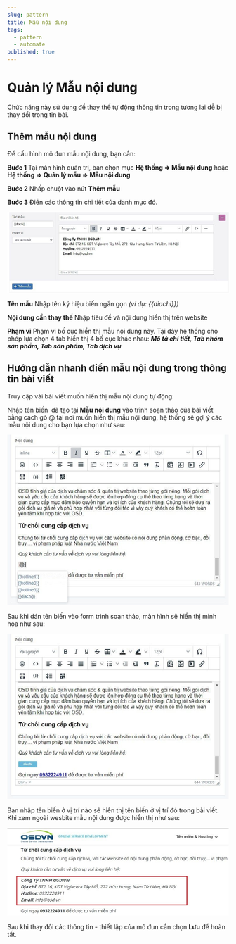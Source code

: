 ```yaml
---
slug: pattern
title: Mẫu nội dung
tags:
  - pattern
  - automate
published: true
---
```

# Quản lý Mẫu nội dung
Chức năng này sử dụng để thay thế tự động thông tin trong tương lai dễ bị thay đổi trong tin bài.
## Thêm mẫu nội dung
Để cấu hình mô đun mẫu nội dung, bạn cần:

**Bước 1** Tại màn hình quản trị, bạn chọn mục **Hệ thống => Mẫu nội dung** hoặc **Hệ thống => Quản lý mẫu => Mẫu nội dung**

**Bước 2** Nhấp chuột vào nút **Thêm mẫu**

**Bước 3** Điền các thông tin chi tiết của danh mục đó.

![cn-mau-noi-dung-6.jpg](img/cn-mau-noi-dung-6.jpg)

**Tên mẫu** Nhập tên ký hiệu biến ngắn gọn _(ví dụ: {{diachi}})_

**Nội dung cần thay thế** Nhập tiêu đề và nội dung hiển thị trên website

**Phạm vi** Phạm vi bố cục hiển thị mẫu nội dung này. Tại đây hệ thống cho phép lựa chọn 4 tab hiển thị 4 bố cục khác nhau: **_Mô tả chi tiết, Tab nhóm sản phẩm, Tab sản phẩm, Tab dịch vụ_**

## Hướng dẫn nhanh điền mẫu nội dung trong thông tin bài viết

Truy cập vài bài viết muốn hiển thị mẫu nội dung tự động:

Nhập tên biến  đã tạo tại **Mẫu nội dung** vào trình soạn thảo của bài viết bằng cách gõ @ tại nơi muốn hiển thị mẫu nội dung, hệ thống sẽ gợi ý các mẫu nội dung cho bạn lựa chọn như sau:

![cn-mau-noi-dung-3.jpg](img/cn-mau-noi-dung-3.jpg)

Sau khi dán tên biến vào form trình soạn thảo, màn hình sẽ hiển thị minh họa như sau:

![cn-mau-noi-dung-4.jpg](img/cn-mau-noi-dung-4.jpg)

Bạn nhập tên biến ở vị trí nào sẽ hiển thị tên biến ở vị trí đó trong bài viết. Khi xem ngoài wesbite mẫu nội dung được hiển thị như sau:

![cn-mau-noi-dung-5.jpg](img/cn-mau-noi-dung-5.jpg)

Sau khi thay đổi các thông tin - thiết lập của mô đun cần chọn **Lưu** để hoàn tất.
